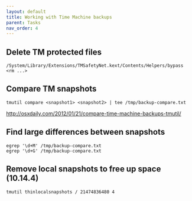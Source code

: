 ```yaml
---
layout: default
title: Working with Time Machine backups
parent: Tasks
nav_order: 4
---
```


## Delete TM protected files

```
/System/Library/Extensions/TMSafetyNet.kext/Contents/Helpers/bypass <rm ...>
```

## Compare TM snapshots

```
tmutil compare <snapshot1> <snapshot2> | tee /tmp/backup-compare.txt
```

http://osxdaily.com/2012/01/21/compare-time-machine-backups-tmutil/

## Find large differences between snapshots

```
egrep '\d+M' /tmp/backup-compare.txt
egrep '\d+G' /tmp/backup-compare.txt
```

## Remove local snapshots to free up space (10.14.4)

```
tmutil thinlocalsnapshots / 21474836480 4
```


